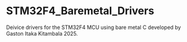 # STM32F4_Baremetal_Drivers
Deivice drivers for the STM32F4 MCU using bare metal C developed by Gaston Itaka Kitambala 2025.
